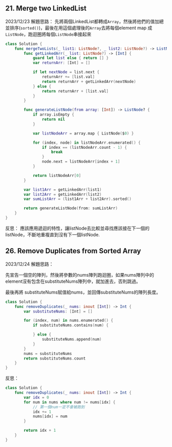 
## 21. Merge two LinkedList

2023/12/23 解題思路： 先將兩個LinkedList都轉成`Array`，然後將他們的值加總並排序(`sorted()`)，最後在用這個處理後的`Array`去將每個element map 成 `ListNode`，跑迴圈將每個`ListNode`串接起來

```swift
class Solution {
    func mergeTwoLists(_ list1: ListNode?, _ list2: ListNode?) -> ListNode? {
        func getLinkedArr(_ list: ListNode?) -> [Int] {
            guard let list else { return [] }
            var returnArr: [Int] = []

            if let nextNode = list.next {
                returnArr += [list.val]
                return returnArr + getLinkedArr(nextNode)
            } else {
                return returnArr + [list.val]
            }
        }

        func generateListNode(from array: [Int]) -> ListNode? {
            if array.isEmpty {
                return nil
            }

            var listNodeArr = array.map { ListNode($0) }

            for (index, node) in listNodeArr.enumerated() {
                if index == (listNodeArr.count - 1) {
                    break
                }
                node.next = listNodeArr[index + 1]
            }

            return listNodeArr[0]
        }

        var list1Arr = getLinkedArr(list1)
        var list2Arr = getLinkedArr(list2)
        var sumListArr = (list1Arr + list2Arr).sorted()

        return generateListNode(from: sumListArr)
    }
}
```

反思：
應該應用遞迴的特性，讓listNode去比較並尋找應該接在下一個的listNode，不斷地重複直到沒有下一個listNode.

## 26. Remove Duplicates from Sorted Array

2023/12/24 解題思路：

先宣告一個空的陣列，然後將參數的nums陣列跑迴圈，如果nums陣列中的element沒有包含在substituteNums陣列中，就加進去，否則跳過。

最後再將 substituteNums賦值給nums，並回傳substituteNums的陣列長度。

```swift
class Solution {
    func removeDuplicates(_ nums: inout [Int]) -> Int {
        var substituteNums: [Int] = []

        for (index, num) in nums.enumerated() {
            if substituteNums.contains(num) {

            } else {
                substituteNums.append(num)
            }
        }
        nums = substituteNums
        return substituteNums.count
    }
}
```

反思：

```swift
class Solution {
    func removeDuplicates(_ nums: inout [Int]) -> Int {
        var idx = 0
        for num in nums where num != nums[idx] {
            // 第一個num一定不會被跑到
            idx += 1
            nums[idx] = num
        }

        return idx + 1
    }
}
```